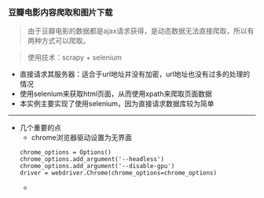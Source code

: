 ### 豆瓣电影内容爬取和图片下载
> 由于豆瓣电影的数据都是ajax请求获得，是动态数据无法直接爬取，所以有两种方式可以爬取。

> 使用技术：scrapy + selenium
- 直接请求其服务器：适合于url地址并没有加密，url地址也没有过多的处理的情况
- 使用selenium来获取html页面，从而使用xpath来爬取页面数据
- 本实例主要实现了使用selenium，因为直接请求数据库较为简单
---
- 几个重要的点
    - chrome浏览器驱动设置为无界面
    ```
    chrome_options = Options()
    chrome_options.add_argument('--headless')
    chrome_options.add_argument('--disable-gpu')
    driver = webdriver.Chrome(chrome_options=chrome_options)
    ```
    - 
